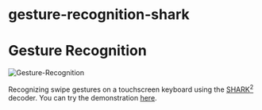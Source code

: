 # gesture-recognition-shark

# Gesture Recognition
![Gesture-Recognition](https://rmodi6.github.io/images/gesture-recognition.gif)  

Recognizing swipe gestures on a touchscreen keyboard using the 
[SHARK<sup>2</sup>](http://pokristensson.com/pubs/KristenssonZhaiUIST2004.pdf 'Shark2 Decoder') 
decoder. You can try the demonstration [here](http://rmodi6.pythonanywhere.com/gesture-recognition).
